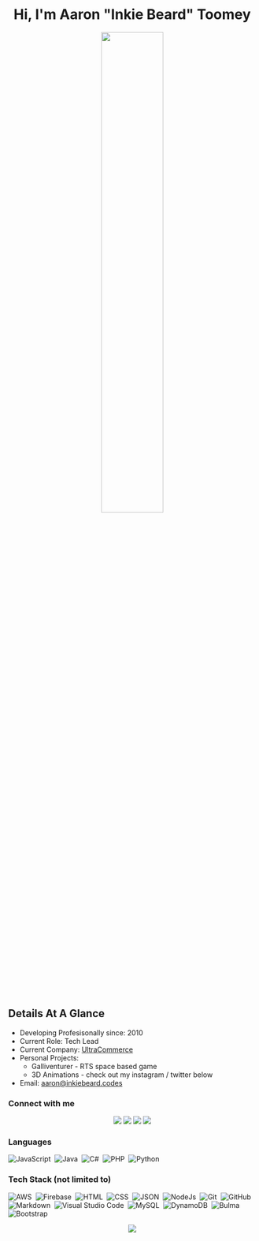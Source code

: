 <h1 align="center">Hi, I'm Aaron "Inkie Beard" Toomey</h1>
<p align="center"><img src="https://media.giphy.com/media/qgQUggAC3Pfv687qPC/giphy.gif" width="50%" /></p>

## Details At A Glance

* Developing Profesisonally since: 2010
* Current Role: Tech Lead
* Current Company: [UltraCommerce](https://github.com/ultracommerce)
* Personal Projects: 
  * Galliventurer - RTS space based game
  * 3D Animations - check out my instagram / twitter below 
* Email: [aaron@inkiebeard.codes](mailto:aaron@inkiebeard.codes)

### Connect with me

<p align="center">
  <a href="https://www.inkiebeard.com"><img src="https://img.shields.io/badge/-inkeibeard.com-3423A6?style=for-the-badge&logo=Google-Chrome&logoColor=white"/></a>
<a href="https://www.linkedin.com/in/aaron-toomey/"><img src="https://img.shields.io/badge/-Aaron%20Toomey-0077B5?style=for-the-badge&logo=Linkedin&logoColor=white"/></a>
<a href="https://instagram.com/inkiebeard"><img src="https://img.shields.io/badge/-InkieBeard-E4405F?style=for-the-badge&logo=Instagram&logoColor=white"/></a>
<a href="https://twitter.com/inkiebeard"><img src="https://img.shields.io/badge/-InkieBeard-1DA1F2?style=for-the-badge&logo=twitter&logoColor=white"/></a>
</p>

### Languages

![JavaScript](https://img.shields.io/badge/-JavaScript-05122A?style=flat&logo=javascript)&nbsp;
![Java](https://img.shields.io/badge/-Java-05122A?style=flat&logo=Java&logoColor=FFA518)&nbsp;
![C#](https://img.shields.io/badge/-C%23-05122A?style=flat&logo=c#&logoColor=783196)&nbsp;
![PHP](https://img.shields.io/badge/-PHP-05122A?style=flat&logo=php&logoColor=777BB4)&nbsp;
![Python](https://img.shields.io/badge/-Python-05122A?style=flat&logo=python)&nbsp;


### Tech Stack (not limited to)

![AWS](https://img.shields.io/badge/-AWS-05122A?style=flat&logo=aws&logoColor=f79501)&nbsp;
![Firebase](https://img.shields.io/badge/-Firebase-05122A?style=flat&logo=firebase&logoColor=FFCA28)&nbsp;
![HTML](https://img.shields.io/badge/-HTML-05122A?style=flat&logo=HTML5)&nbsp;
![CSS](https://img.shields.io/badge/-CSS-05122A?style=flat&logo=CSS3&logoColor=1572B6)&nbsp;
![JSON](https://img.shields.io/badge/-JSON-05122A?style=flat&logo=json&logoColor=000000)&nbsp;
![NodeJs](https://img.shields.io/badge/-Node.js-05122A?style=flat&logo=node.js&logoColor=339933)&nbsp;
![Git](https://img.shields.io/badge/-Git-05122A?style=flat&logo=git)&nbsp;
![GitHub](https://img.shields.io/badge/-GitHub-05122A?style=flat&logo=github)&nbsp;
![Markdown](https://img.shields.io/badge/-Markdown-05122A?style=flat&logo=markdown)&nbsp;
![Visual Studio Code](https://img.shields.io/badge/-Visual%20Studio%20Code-05122A?style=flat&logo=visual-studio-code&logoColor=007ACC)&nbsp;
![MySQL](https://img.shields.io/badge/-MySQL-05122A?style=flat&logo=mysql&logoColor=4479A1)&nbsp;
![DynamoDB](https://img.shields.io/badge/-DynamoDB-05122A?style=flat&logo=dynamodb&logoColor=f79501)&nbsp;
![Bulma](https://img.shields.io/badge/-Bulma-05122A?style=flat&logo=bulma)&nbsp;
![Bootstrap](https://img.shields.io/badge/-Bootstrap-05122A?style=flat&logo=bootstrap&logoColor=563D7C)&nbsp;

<p align="center">
  <img src="https://github-readme-streak-stats.herokuapp.com?user=inkiebeard&theme=tokyonight_duo&hide_border=true&date_format=M%20j%5B%2C%20Y%5D" />
</p>

